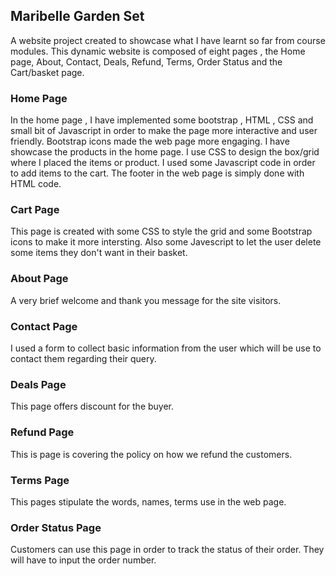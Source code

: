 ## Maribelle Garden Set
 A website project created to showcase what I have learnt so far from course modules.
 This dynamic website is composed of eight pages , the Home page, About, Contact, Deals, Refund, Terms, Order Status  and the Cart/basket page.

 ### Home Page 
 In the home page , I have implemented some bootstrap , HTML , CSS and small bit of Javascript in order to
 make the page more interactive and user friendly. Bootstrap icons made  the web page more engaging.
 I have showcase the products in the home page. I use CSS to design the box/grid where  I placed the items or product.
 I used some Javascript code in order to add items to the cart. The footer in the web page is simply done with HTML code.

 ### Cart Page
 This page is created with some CSS to style the grid and some Bootstrap icons to make it more intersting.
 Also some Javescript to let the user delete some items they don't want in their basket.

### About Page
A very brief welcome and thank you message for the site visitors.

### Contact Page
I used a form to collect basic information from the user which will be use to contact them regarding their query.

### Deals Page
This page offers discount for the buyer.

### Refund Page
This is page is covering the policy on how we refund the customers.

### Terms Page
This pages stipulate the words, names, terms use in the web page.

### Order Status Page
Customers can use this page in order to track the status of their order. They will have to input the order number.
 
 
 
 

